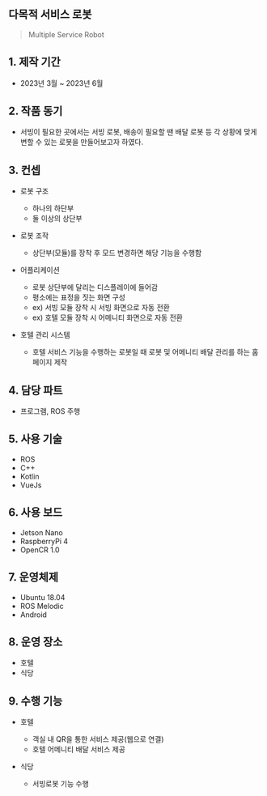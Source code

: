 ## 다목적 서비스 로봇

> Multiple Service Robot

## 1. 제작 기간
- 2023년 3월 ~ 2023년 6월

## 2. 작품 동기
- 서빙이 필요한 곳에서는 서빙 로봇, 배송이 필요할 땐 배달 로봇 등 각 상황에 맞게 변할 수 있는 로봇을 만들어보고자 하였다.

## 3. 컨셉
* 로봇 구조
    * 하나의 하단부
    * 둘 이상의 상단부

* 로봇 조작
    * 상단부(모듈)를 장착 후 모드 변경하면 해당 기능을 수행함

* 어플리케이션
    * 로봇 상단부에 달리는 디스플레이에 들어감
    * 평소에는 표정을 짓는 화면 구성
    * ex) 서빙 모듈 장착 시 서빙 화면으로 자동 전환
    * ex) 호텔 모듈 장착 시 어메니티 화면으로 자동 전환

* 호텔 관리 시스템
    * 호텔 서비스 기능을 수행하는 로봇일 때 로봇 및 어메니티 배달 관리를 하는 홈페이지 제작

## 4. 담당 파트
- 프로그램, ROS 주행
  
## 5. 사용 기술
- ROS
- C++
- Kotlin
- VueJs

## 6. 사용 보드
- Jetson Nano
- RaspberryPi 4
- OpenCR 1.0

## 7. 운영체제
- Ubuntu 18.04
- ROS Melodic
- Android

## 8. 운영 장소
- 호텔
- 식당

## 9. 수행 기능
* 호텔
    * 객실 내 QR을 통한 서비스 제공(웹으로 연결)
    * 호텔 어메니티 배달 서비스 제공

* 식당
    * 서빙로봇 기능 수행
